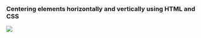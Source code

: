 <h3>Centering elements horizontally and vertically using HTML and CSS</h3>
<img src= "https://cdn.dribbble.com/users/6390322/screenshots/16904803/media/c640c363ffe1a545aae5992939f54f15.gif">

